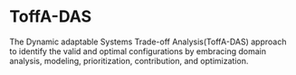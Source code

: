 # ToffA-DAS
The Dynamic adaptable Systems Trade-off Analysis(ToffA-DAS) approach to identify the valid and optimal configurations by embracing domain analysis, modeling, prioritization, contribution, and optimization.
